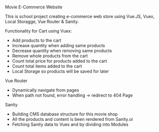 Movie E-Commerce Website 

This is school project creating e-commerce web store using Vue.JS, Vuex, Local Storagge, Vue Router & Sanity. 

Functionality for Cart using Vuex:
- Add products to the cart
- Increase quantity when adding same products
- Decrease quantity when removing same products
- Remove whole products from the cart
- Count total price for products added to the cart
- Count total items added to the cart
- Local Storage so products will be saved for later

Vue Router
- Dynamically navigate from pages
- When path not found, error handling -> redirect to 404 Page


Sanity
- Building CMS database structure for this movie shop
- All the products and content is been rendered from Sanity.oi 
- Fetching Sanity data to Vuex and by dividing into Modules
